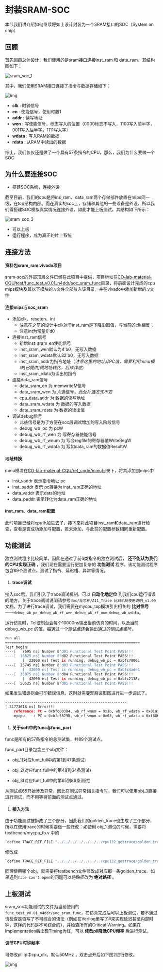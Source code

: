 # 封装SRAM-SOC

本节我们讲介绍如何继续将如上设计封装为一个SRAM接口的SOC（System on chip）

## 回顾

首先回顾总体设计，我们使用的是sram接口连接inst_ram 和 data_ram，其结构图如下：

![sram_soc_1](../img/sram_soc_1.png)

其中，我们使用SRAM接口连接了指令与数据存储如下：

![img](../img/sram_soc_2.png)

-  **clk** : 时钟信号
-  **en** : 使能信号，使用时置1
-  **addr** : 读写地址
-  **wen** : 写使能信号，标志写入的位置（0000标志不写入，1100写入前半字，0011写入后半字，1111写入字）
-  **wdata** : 写入RAM的数据
-  **rdata** : 从RAM中读出的数据

综上，我们仅仅还是做了一个具有57条指令的CPU，那么，我们为什么要做一个SOC

## 为什么要连接SOC

- 搭建SOC系统，连接外设

截至目前，我们的cpu是将ins_ram、data_ram两个存储部件放置在mips同一级，在top结构内部。而在真实的soc上，存储和其他的一些设备是外设，所以我们得搭建SOC模拟真实情况连接外设，如此才能上板测试。其结构如下所示：

![sram_soc_3](../img/sram_soc_3.png)

- 可以上板
- 运行程序，成为真正的片上系统 

## 连接方法

#### 资料包sram_ram vivado项目

sram-soc的外部顶层文件已经在此项目中提供，项目地址在[CO-lab-material-CQU/test/func_test_v0.01_n4ddr/soc_sram_func](https://gitee.com/cyyself/CO-lab-material-CQU/tree/2021/test/func_test_v0.01_n4ddr/soc_sram_func)目录，将前面设计完成的cpu mips模块及其以下模块的.v文件全部放入该目录，并在vivado中添加新增的.v文件

#### 连接mips与soc_sram

- 添加clk、reseten、int
  - 注意在之前的设计中clk对于inst_ram是下降沿取值，与当前的clk相反；
  - 注意int为常量6'd0 
- 连接inst_ram信号
  - 新增inst_sram_en使能信号
  - inst_sram_wen默认为4'b0，无写入数据
  - inst_sram_wdata默认32'b0，无写入数据
  - inst_sram_addr为指令地址（*注意这里的地址非PC值，需要利用mmu模块[已提供]做地址转化，后续详述*）
  - inst_sram_rdata为读出的指令
- 连接data_ram信号
  - data_sram_en 为 memwriteM信号
  - data_sram_wen 为 片选信号，*此处片选方式不变*
  - cpu_data_addr 为 数据的读写地址
  - data_sram_wdata 为 数据的写入数据
  - data_sram_rdata 为 数据的读出值
- 调试debug信号
  - 此些信号是为了方便在soc层调试增加的写入阶段信号
  - debug_wb_pc 为 pcW
  - debug_wb_rf_wen 为 写寄存器使能信号
  - debug_wb_rf_wnum 为 写会regfile的寄存器值WriteRegW
  - debug_wb_rf_wdata 为 写如data_ram的数据值ResultW

#### 地址转换

mmu模块在[CO-lab-material-CQU/ref_code/mmu](https://gitee.com/cyyself/CO-lab-material-CQU/tree/2021/ref_code/mmu)目录下，将其添加到mips中

- inst_vaddr 表示指令地址 pc
- inst_paddr 表示 pc转换为 inst_ram正确的地址
- data_vaddr 表示data的地址
- data_paddr 表示转化为data_ram正确的地址

#### inst_ram、data_ram配置

此时项目已经将cpu添加进去了，接下来将此项目inst_ram和data_ram进行检查，查看是否成功添加与配置，若未添加，与此前的配置参数相同重新配置。

## 功能测试

独立测试程序比较简单，因此在通过了前6类指令的独立测试后， **还不能认为我们的CPU实现正确** ，我们现在需要运行更加复杂的 **功能测试** 程序。该功能测试程序包含89个测试点，测试了指令、延迟槽、异常等情况。

1. #### trace调试

接入soc后，我们引入了trace调试机制，可以 **自动化地定位** 到我们cpu运行错误的地方。关于trace调试说明请参考`doc/龙芯杯/A11_Trace 比对机制使用说明_v1.00`文档。为了进行trace调试，我们需要在mycpu_top模块引出相关的 **比对信号** ——`debug_wb_pc`, `debug_wb_rf_wen`, `debug_wb_rf_num`,`debug_wb_wdata`。

运行仿真时，Tcl控制台会每个10000ns输出当前仿真的时间，以及当前 debug_wb_pc 的值。每通过一个测试点还会输出通过的测试点编号。

```Bash
run all
==============================================================
Test begin!
----[   7695 ns] Number 8'd01 Functional Test Point PASS!!!
----[  16825 ns] Number 8'd02 Functional Test Point PASS!!!
        [  22000 ns] Test is running, debug_wb_pc = 0xbfc7006c
----[  25745 ns] Number 8'd03 Functional Test Point PASS!!!
        [  32000 ns] Test is running, debug_wb_pc = 0xbfc4ade4
----[  35075 ns] Number 8'd04 Functional Test Point PASS!!!
        [  42000 ns] Test is running, debug_wb_pc = 0xbfc2138c
----[  50525 ns] Number 8'd05 Functional Test Point PASS!!!
```

如果发生错误则会打印错误信息，这时就需要观察波形图进行进一步调试了。

```Bash
--------------------------------------------------------
[ 31773618 ns] Error!!!
    reference: PC = 0xbfc00384, wb_rf_wnum = 0x1b, wb_rf_wdata = 0x01af5435
    mycpu    : PC = 0xbfc58298, wb_rf_wnum = 0x08, wb_rf_wdata = 0xf6865a84
```

1. #### 关于soft中的func与func_part

func是所有的57条指令的总测试集，共89个测试点。

func_part目录包含三个obj文件：

- obj_1(对应funt_full中的第1到47条测试)

- obj_2(对应funt_full中的第48到64条测试)

- obj_3(对应funt_full中的第65到89条测试)

从测试点65开始涉及异常。因此在测试异常相关指令时，我们可以使用obj_3直接进行测试，而不用等待前面的测试点通过。

1. #### 接入方法

由于功能测试被拆成了三个部分，因此我们的golden_trace也生成了三个部分，所以在使用trace的时候需要做一些修改：如使用 obj_1 测试的时候，需要将 testbench/mycpu_tb.v 中的

```Bash
`define TRACE_REF_FILE "../../../../../../../cpu132_gettrace/golden_trace.txt
```

修改成

```Bash
`define TRACE_REF_FILE "../../../../../../../cpu132_gettrace/golden_trace_1.txt
```

同理使用哪个obj，就需要将testbench文件修改成对应那一条golden_trace。如果遇到`file can't open`的问题可以将路径改为 **绝对路径** 。

## 上板测试

sram_soc功能测试的文件为当前使用的`func_test_v0.01_n4ddr/soc_sram_func`，在仿真完成后可以上板测试，若不通过请检查是否写了不可综合的语法（例如在Verilog里写了#来实现延迟甚至内部时钟，这样的代码是不可综合的），并检查所有的Critical Warning。如果在Implementation后出现Timing为红，可以 **修改pll降低CPU频率** 后进行测试。

#### 调节CPU时钟频率 

可修改pll ip中cpu_clk，默认50MHz ，双击点开后如下图2进行修改。

![img](../img/sram_soc_4.png)